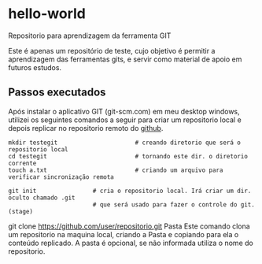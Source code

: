 # hello-world
Repositorio para aprendizagem da ferramenta GIT

Este é apenas um repositório de teste, cujo objetivo é permitir a aprendizagem das ferramentas gits, e servir como 
material de apoio em futuros estudos.

## Passos executados

Após instalar o aplicativo GIT (git-scm.com) em meu desktop windows, utilizei os seguintes comandos a seguir para criar um repositorio local e depois replicar no repositorio remoto do [github](https://github.com/).

```
mkdir testegit                      # creando diretorio que será o repositorio local
cd testegit                         # tornando este dir. o diretorio corrente
touch a.txt                         # criando um arquivo para verificar sincronização remota

git init                # cria o repositorio local. Irá criar um dir. oculto chamado .git
                        # que será usado para fazer o controle do git. (stage)
```                        

git clone https://github.com/user/repositorio.git Pasta
Este comando clona um repositorio na maquina local, criando a Pasta e copiando para ela o conteúdo replicado. A
pasta é opcional, se não informada utiliza o nome do repositorio.



